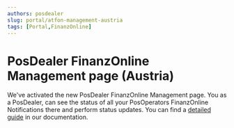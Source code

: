 ```yaml
---
authors: posdealer
slug: portal/atfon-management-austria
tags: [Portal,FinanzOnline]
---
```


# PosDealer FinanzOnline Management page (Austria)
We've activated the new PosDealer FinanzOnline Management page. You as a PosDealer, can see the status of all your PosOperators FinanzOnline Notifications there and perform status updates. You can find a [detailed guide](https://docs.fiskaltrust.cloud/docs/posdealers/buy-resell/products/3rd-party/finanzonline-management) in our documentation.